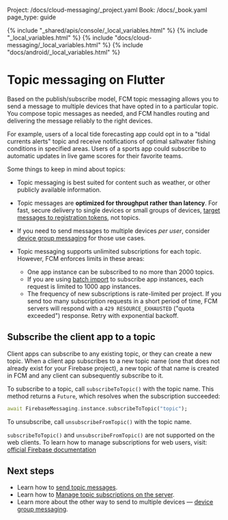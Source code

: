 Project: /docs/cloud-messaging/_project.yaml
Book: /docs/_book.yaml
page_type: guide

{% include "_shared/apis/console/_local_variables.html" %}
{% include "_local_variables.html" %}
{% include "docs/cloud-messaging/_local_variables.html" %}
{% include "docs/android/_local_variables.html" %}

<link rel="stylesheet" type="text/css" href="/styles/docs.css" />

# Topic messaging on Flutter

Based on the publish/subscribe model, FCM topic messaging allows you to send a message
to multiple devices that have opted in to a particular topic.  You compose topic messages as
needed, and FCM handles routing and delivering the message reliably to the right
devices.

For example, users of a local tide
forecasting app could opt in to a "tidal currents alerts" topic and receive
notifications of optimal saltwater fishing conditions in specified areas. Users of a sports app
could subscribe to automatic updates in live game scores for their favorite
teams.

Some things to keep in mind about topics:

- Topic messaging is best suited for content such as weather, or other publicly
  available information.

- Topic messages are **optimized for throughput rather than latency**. For fast,
  secure delivery to single devices or small groups of devices,
  [target messages to registration tokens](/docs/cloud-messaging/send-message#send_messages_to_specific_devices),
  not topics.

- If you need to send messages to multiple devices _per user_, consider
  [device group messaging](/docs/cloud-messaging/send-message#send_messages_to_device_groups)
  for those use cases.

- Topic messaging supports unlimited subscriptions for each topic. However, FCM
  enforces limits in these areas:

  - One app instance can be subscribed to no more than 2000 topics.
  - If you are using [batch import](https://developers.google.com/instance-id/reference/server#manage_relationship_maps_for_multiple_app_instances)
    to subscribe app instances, each request is limited to 1000 app instances.
  - The frequency of new subscriptions is rate-limited per project. If you send
    too many subscription requests in a short period of time, FCM servers will
    respond with a `429 RESOURCE_EXHAUSTED` ("quota exceeded") response. Retry
    with exponential backoff.


## Subscribe the client app to a topic

Client apps can subscribe to any existing topic, or they can create a new
topic. When a client app subscribes to a new topic name (one that does
not already exist for your Firebase project), a new topic of that name is
created in FCM and any client can subsequently subscribe to it.

To subscribe to a topic, call `subscribeToTopic()` with the topic name. This method
returns a `Future`, which resolves when the subscription succeeded:

```dart
await FirebaseMessaging.instance.subscribeToTopic("topic");
```

To unsubscribe, call `unsubscribeFromTopic()` with the topic name.

`subscribeToTopic()` and `unsubscribeFromTopic()` are not supported on the web clients. To learn how to manage subscriptions for web users, visit: [official Firebase documentation](https://firebase.google.com/docs/cloud-messaging/js/topic-messaging)

      


## Next steps

* Learn how to [send topic messages](/docs/cloud-messaging/send-message#send-messages-to-topics).
* Learn how to [Manage topic subscriptions on the server](/docs/cloud-messaging/manage-topics).
* Learn more about the other way to send to multiple devices &mdash;
  [device group messaging](/docs/cloud-messaging/send-message#send-messages-to-multiple-devices).
